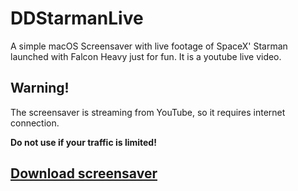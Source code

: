 # DDStarmanLive
A simple macOS Screensaver with live footage of SpaceX' Starman launched with Falcon Heavy just for fun.
It is a youtube live video.

## Warning!
The screensaver is streaming from YouTube, so it requires internet connection.

**Do not use if your traffic is limited!**


## [**Download screensaver**](https://github.com/DanD21/DDStarmanLive/raw/master/SpaceX'%20Starman%20Live%20Footage.saver.zip)

